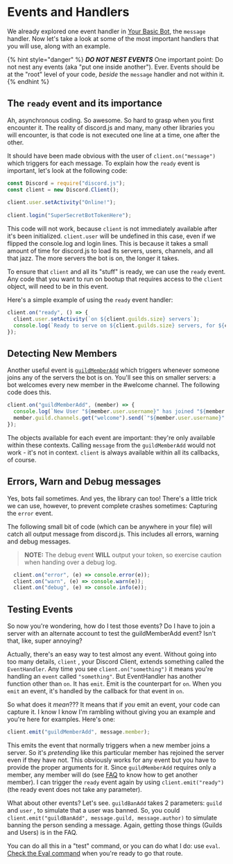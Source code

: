 # Events and Handlers

We already explored one event handler in [Your Basic Bot](https://github.com/AnIdiotsGuide/discordjs-bot-guide/tree/6d360a9eb88ca7eab83f6534bc0e042809aec1d2/getting-started/your-basic-bot.html), the `message` handler. Now let's take a look at some of the most important handlers that you will use, along with an example.

{% hint style="danger" %}
_**DO NOT NEST EVENTS**_ One important point: Do not nest any events \(aka "put one inside another"\). Ever. Events should be at the "root" level of your code, _beside_ the `message` handler and not within it.
{% endhint %}

## The `ready` event and its importance

Ah, asynchronous coding. So awesome. So hard to grasp when you first encounter it. The reality of discord.js and many, many other libraries you will encounter, is that code is not executed one line at a time, one after the other.

It should have been made obvious with the user of `client.on("message")` which triggers for each message. To explain how the `ready` event is important, let's look at the following code:

```javascript
const Discord = require("discord.js");
const client = new Discord.Client();
 
client.user.setActivity("Online!");
 
client.login("SuperSecretBotTokenHere");
```

This code will not work, because `client` is not immediately available after it's been initialized. `client.user` will be undefined in this case, even if we flipped the console.log and login lines. This is because it takes a small amount of time for discord.js to load its servers, users, channels, and all that jazz. The more servers the bot is on, the longer it takes.

To ensure that `client` and all its "stuff" is ready, we can use the `ready` event. Any code that you want to run on bootup that requires access to the `client` object, will need to be in this event.

Here's a simple example of using the `ready` event handler:

```javascript
client.on("ready", () => {
  client.user.setActivity(`on ${client.guilds.size} servers`);
  console.log(`Ready to serve on ${client.guilds.size} servers, for ${client.users.size} users.`);
});
```

## Detecting New Members

Another useful event is [`guildMemberAdd`](http://hydrabolt.github.io/discord.js/#!/docs/tag/indev/class/Client?scrollto=guildMemberAdd) which triggers whenever someone joins any of the servers the bot is on. You'll see this on smaller servers: a bot welcomes every new member in the \#welcome channel. The following code does this.

```javascript
client.on("guildMemberAdd", (member) => {
  console.log(`New User "${member.user.username}" has joined "${member.guild.name}"` );
  member.guild.channels.get("welcome").send(`"${member.user.username}" has joined this server`);
});
```

The objects available for each event are important: they're only available within these contexts. Calling `message` from the `guildMemberAdd` would not work - it's not in context. `client` is always available within all its callbacks, of course.

## Errors, Warn and Debug messages <a id="errors"></a>

Yes, bots fail sometimes. And yes, the library can too! There's a little trick we can use, however, to prevent complete crashes sometimes: Capturing the `error` event.

The following small bit of code \(which can be anywhere in your file\) will catch all output message from discord.js. This includes all errors, warning and debug messages.

> **NOTE:** The debug event **WILL** output your token, so exercise caution when handing over a debug log.

```javascript
  client.on("error", (e) => console.error(e));
  client.on("warn", (e) => console.warn(e));
  client.on("debug", (e) => console.info(e));
```

## Testing Events <a id="testing"></a>

So now you're wondering, how do I test those events? Do I have to join a server with an alternate account to test the guildMemberAdd event? Isn't that, like, super annoying?

Actually, there's an easy way to test almost any event. Without going into too many details, `client` , your Discord Client, extends something called the `EventHandler`. Any time you see `client.on("something")` it means you're handling an `event` called `"something"`. But EventHandler has another function other than `on`. It has `emit`. Emit is the counterpart for `on`. When you `emit` an event, it's handled by the callback for that event in `on`.

So what does it _mean_??? It means that if _you_ emit an event, your code can capture it. I know I know I'm rambling without giving you an example and you're here for examples. Here's one:

```javascript
client.emit("guildMemberAdd", message.member);
```

This emits the event that normally triggers when a new member joins a server. So it's _pretending_ like this particular member has rejoined the server even if they have not. This obviously works for any event but you have to provide the proper arguments for it. Since `guildMemberAdd` requires only a member, any member will do \(see [FAQ](../frequently-asked-questions.md) to know how to get another member\). I can trigger the `ready` event again by using `client.emit("ready")` \(the ready event does not take any parameter\).

What about other events? Let's see. `guildBanAdd` takes 2 parameters: `guild` and `user` , to simulate that a user was banned. So, you could `client.emit("guildBanAdd", message.guild, message.author)` to simulate banning the person sending a message. Again, getting those things \(Guilds and Users\) is in the FAQ.

You can do all this in a "test" command, or you can do what I do: use `eval`. [Check the Eval command](../examples/making-an-eval-command.md) when you're ready to go that route.

